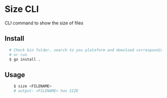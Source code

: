 # Size CLI
CLI command to show the size of files

## Install
```bash
  # Check bin folder, search to you plataform and download corresponding executable.
  # or run
  $ go install .

```

## Usage
```bash
    $ size <FILENAME>
    # output: <FILENAME> has SIZE
```
